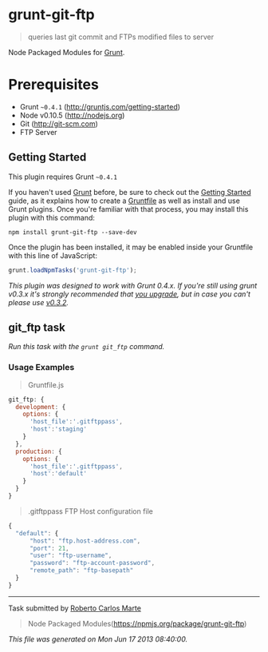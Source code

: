 grunt-git-ftp
=============
> queries last git commit and FTPs modified files to server

Node Packaged Modules for [Grunt](http://gruntjs.com). 

# Prerequisites

- Grunt `~0.4.1` (http://gruntjs.com/getting-started)
- Node v0.10.5 (http://nodejs.org)
- Git (http://git-scm.com)
- FTP Server

## Getting Started
This plugin requires Grunt `~0.4.1`

If you haven't used [Grunt](http://gruntjs.com/) before, be sure to check out the [Getting Started](http://gruntjs.com/getting-started) guide, as it explains how to create a [Gruntfile](http://gruntjs.com/sample-gruntfile) as well as install and use Grunt plugins. Once you're familiar with that process, you may install this plugin with this command:

```shell
npm install grunt-git-ftp --save-dev
```

Once the plugin has been installed, it may be enabled inside your Gruntfile with this line of JavaScript:

```js
grunt.loadNpmTasks('grunt-git-ftp');
```

*This plugin was designed to work with Grunt 0.4.x. If you're still using grunt v0.3.x it's strongly recommended that [you upgrade](http://gruntjs.com/upgrading-from-0.3-to-0.4), but in case you can't please use [v0.3.2](https://github.com/gruntjs/grunt-contrib-less/tree/grunt-0.3-stable).*

## git_ftp task
_Run this task with the `grunt git_ftp` command._

### Usage Examples

> Gruntfile.js

```js
git_ftp: {
  development: {
    options: {
      'host_file':'.gitftppass',
      'host':'staging'
    }
  },
  production: {
    options: {
      'host_file':'.gitftppass',
      'host':'default'
    }
  }
}
```
> .gitftppass FTP Host configuration file

```js
{
  "default": {
      "host": "ftp.host-address.com",
      "port": 21,
      "user": "ftp-username",
      "password": "ftp-account-password",
      "remote_path": "ftp-basepath"
  }
}  
```

---

Task submitted by [Roberto Carlos Marte](http://Carlosmarte.me/)

> Node Packaged Modules(https://npmjs.org/package/grunt-git-ftp)

*This file was generated on Mon Jun 17 2013 08:40:00.*